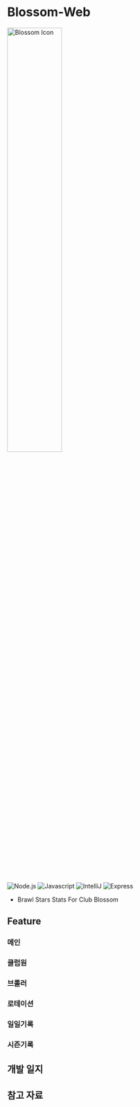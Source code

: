 # Blossom-Web

<img alt="Blossom Icon" src="./public/images/blossom_logo_horizontal.png" width="50%"/>

![Node.js](https://img.shields.io/badge/Node.js-v19.2.0-DDDDDD?style=flat&logo=Node.js&logoColor=FFFFFF&labelColor=339933)
![Javascript](https://img.shields.io/badge/Javascript-F7DF1E?style=flat&logo=Javascript&logoColor=000000)
![IntelliJ](https://img.shields.io/badge/IntelliJ-2022.3.2-DDDDDD?style=flat&logo=IntelliJIDEA&logoColor=FFFFFF)
![Express](https://img.shields.io/badge/Express-v4.18.2-DDDDDD?logo=npm&labelColor=CB3837&logoColor=FFFFFF)
- Brawl Stars Stats For Club Blossom

## Feature

### 메인
### 클럽원
### 브롤러
### 로테이션
### 일일기록
### 시즌기록

## 개발 일지

## 참고 자료